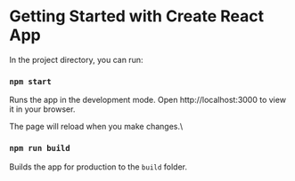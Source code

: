 # Getting Started with Create React App

In the project directory, you can run:

### `npm start`

Runs the app in the development mode.
Open http://localhost:3000 to view it in your browser.

The page will reload when you make changes.\

### `npm run build`

Builds the app for production to the `build` folder.
